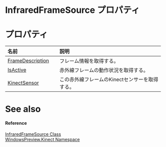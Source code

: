 InfraredFrameSource プロパティ    
==============================  

<span id="publicpropertiesSection"></span>

プロパティ  
==========  

<table>
<colgroup>
<col width="30%" />
<col width="60%" />
</colgroup>
<thead>
<tr class="header">
<th align="left">名前</th>
<th align="left">説明</th>
</tr>
</thead>
<tbody>
<tr class="odd">
<td align="left"><a href="InfraredFrameSource_Class/Properties/FrameDescription_Property.md">FrameDescription</a></td>
<td align="left">フレーム情報を取得する。</td>
</tr>
<tr class="even">
<td align="left"><a href="InfraredFrameSource_Class/Properties/IsActive_Property.md">IsActive</a></td>
<td align="left">赤外線フレームの動作状況を取得する。</td>
</tr>
<tr class="odd">
<td align="left"><a href="InfraredFrameSource_Class/Properties/KinectSensor_Property.md">KinectSensor</a></td>
<td align="left">この赤外線フレームのKinectセンサーを取得する。</td>
</tr>
</tbody>
</table>

<span id="ID4EI"></span>

See also  
========  

<span id="ID4EK"></span>
#### Reference  

[InfraredFrameSource Class](../InfraredFrameSource_Class.md)  
 [WindowsPreview.Kinect Namespace](../../Kinect.md)  



<!--Please do not edit the data in the comment block below.-->
<!--
TOCTitle : InfraredFrameSource Properties
RLTitle : InfraredFrameSource Properties
KeywordK : InfraredFrameSource class, properties
KeywordA : Properties.T:WindowsPreview.Kinect.InfraredFrameSource
AssetID : Properties.T:WindowsPreview.Kinect.InfraredFrameSource
Locale : en-us
CommunityContent : 1
TargetOS : Windows
TopicType : kbSyntax
DocSet : K4Wv2
ProjType : K4Wv2Proj
Technology : Kinect for Windows
Product : Kinect for Windows SDK v2
productversion : 20
-->
